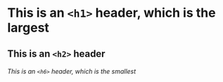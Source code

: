 # This is an `<h1>` header, which is the largest
## This is an `<h2>` header
###### This is an `<h6>` header, which is the smallest

<!--![Image of Yaktocat](https://octodex.github.com/images/yaktocat.png)-->

<!-- [x] List syntax is required
- [x] This item is complete
- [ ] This item is not complete


```
console.log("Hello, world!");
for (let i = 0; i < 10; i++) {
    console.log(i);
}
```-->

